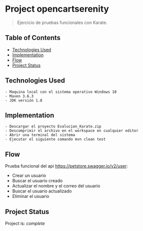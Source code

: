# Project opencartserenity
> Ejercicio de pruebas funcionales con Karate.

## Table of Contents
* [Technologies Used](#Prerequisitos)
* [Implementation](#Implementacion)
* [Flow](#flujo)
* [Project Status](#project-status)


## Technologies Used
	- Maquina local con el sistema operativo Windows 10
	- Maven 3.6.3
	- JDK versión 1.8 


## Implementation
	- Descargar el proyecto Evalucion_Karate.zip
	- Descomprimir el archivo en el workspace en cualquier editor
	- Abrir una terminal del sistema 
	- Ejecutar el siguiente comando mvn clean test


## Flow
Prueba funcional del api https://petstore.swagger.io/v2/user:
- Crear un usuario
- Buscar el usuario creado
- Actualizar el nombre y el correo del usuario
- Buscar el usuario actualizado
- Eliminar el usuario



## Project Status
Project is:  _complete_

